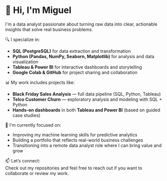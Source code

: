 # 👋 Hi, I'm Miguel

I'm a data analyst passionate about turning raw data into clear, actionable insights that solve real business problems.

🔍 I specialize in:

- **SQL (PostgreSQL)** for data extraction and transformation  
- **Python (Pandas, NumPy, Seaborn, Matplotlib)** for analysis and data visualization  
- **Tableau & Power BI** for interactive dashboards and storytelling  
- **Google Colab & GitHub** for project sharing and collaboration  

📊 My work includes projects like:

- **Black Friday Sales Analysis** — full data pipeline (SQL, Python, Tableau)  
- **Telco Customer Churn** — exploratory analysis and modeling with SQL + Python  
- **Hands-on dashboards** in both **Tableau and Power BI** (based on guided case studies)

🧠 I'm currently focused on:

- Improving my machine learning skills for predictive analytics  
- Building a portfolio that reflects real-world business challenges  
- Transitioning into a remote data analyst role where I can bring value and grow

📫 Let’s connect:  
Check out my repositories and feel free to reach out if you want to collaborate or review my work.

